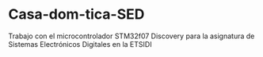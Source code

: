 # Casa-dom-tica-SED
Trabajo con el microcontrolador STM32f07 Discovery para la asignatura de Sistemas Electrónicos Digitales en la ETSIDI
